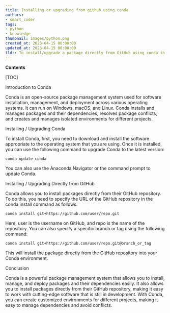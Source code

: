 ```yaml
---
title: Installing or upgrading from github using conda
authors:
- smart_coder
tags:
- python
- knowledge
thumbnail: images/python.png
created_at: 2023-04-15 00:00:00
updated_at: 2023-04-15 00:00:00
tldr: To install/upgrade a package directly from GitHub using conda in Python, use the following command conda install -c conda-forge git+https//github.com/username/repo\_name.git.
---
```


**Contents**

[TOC]

Introduction to Conda

Conda is an open-source package management system used for software installation, management, and deployment across various operating systems. It can run on Windows, macOS, and Linux. Conda installs and manages packages and their dependencies, resolves package conflicts, and creates and manages isolated environments for different projects.

Installing / Upgrading Conda

To install Conda, first, you need to download and install the software appropriate to the operating system that you are using. Once it is installed, you can use the following command to upgrade Conda to the latest version:

```conda update conda```

You can also use the Anaconda Navigator or the command prompt to update Conda.

Installing / Upgrading Directly from GitHub

Conda allows you to install packages directly from their GitHub repository. To do this, you need to specify the URL of the GitHub repository in the conda install command as follows:

```conda install git+https://github.com/user/repo.git```

Here, user is the username on GitHub, and repo is the name of the repository. You can also specify a specific branch or tag using the following command:

```conda install git+https://github.com/user/repo.git@branch_or_tag```

This will install the package directly from the GitHub repository into your Conda environment.

Conclusion

Conda is a powerful package management system that allows you to install, manage, and deploy packages and their dependencies easily. It also allows you to install packages directly from their GitHub repository, making it easy to work with cutting-edge software that is still in development. With Conda, you can create customized environments for different projects, making it easy to manage dependencies and avoid conflicts.
